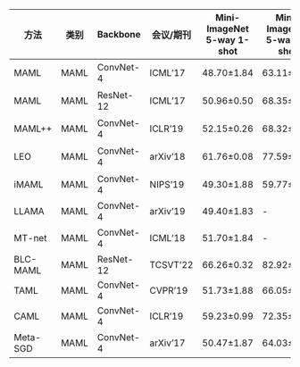 | 方法      | 类别 | Backbone   | 会议/期刊  | Mini-ImageNet 5-way 1-shot | Mini-ImageNet 5-way 5-shot | Tiered-ImageNet 5-way 1-shot | Tiered-ImageNet 5-way 5-shot | 损失函数 | 可用代码 |
|-----------|------|------------|------------|----------------------------|----------------------------|------------------------------|------------------------------|----------|----------|
| MAML      | MAML | ConvNet-4  | ICML’17    | 48.70±1.84                  | 63.11±0.92                  | 51.67±1.81                    | 70.30±0.08                    | CE/MSE   | [GitHub链接](http://github.com/cbfinn/maml) |
| MAML      | MAML | ResNet-12  | ICML’17    | 50.96±0.50                  | 68.35±0.47                  | -                            | -                            | CE/MSE   | [GitHub链接](http://github.com/cbfinn/maml) |
| MAML++    | MAML | ConvNet-4  | ICLR’19    | 52.15±0.26                  | 68.32±0.44                  | -                            | -                            | CE       | [GitHub链接](https://github.com/AntreasAntoniou/HowToTrainYourMAMLPytorch) |
| LEO       | MAML | ConvNet-4  | arXiv’18   | 61.76±0.08                  | 77.59±0.12                  | -                            | -                            | CE       | [GitHub链接](https://github.com/google-deepmind/leo) |
| iMAML     | MAML | ConvNet-4  | NIPS’19    | 49.30±1.88                  | 59.77±0.73                  | 38.54±1.37                    | 60.24±0.76                    | CE       | [GitHub链接](https://github.com/aravindr93/imaml_dev) |
| LLAMA     | MAML | ConvNet-4  | arXiv’19   | 49.40±1.83                  | -                            | -                            | -                            | CE       | -        |
| MT-net    | MAML | ConvNet-4  | ICML’18    | 51.70±1.84                  | -                            | -                            | -                            | CE       | [GitHub链接](https://github.com/yoonholee/MT-net) |
| BLC-MAML  | MAML | ResNet-12  | TCSVT’22   | 66.26±0.32                  | 82.92±0.30                  | -                            | -                            | CE/SupCon/CTM | -        |
| TAML      | MAML | ConvNet-4  | CVPR’19    | 51.73±1.88                  | 66.05±0.85                  | -                            | -                            | CE       | -        |
| CAML      | MAML | ConvNet-4  | ICLR’19    | 59.23±0.99                  | 72.35±0.71                  | -                            | -                            | ED       | -        |
| Meta-SGD  | MAML | ConvNet-4  | arXiv’17   | 50.47±1.87                  | 64.03±0.94                  | -                            | -                            | CE/MSE   | [GitHub链接](https://github.com/jik0730/Meta-SGD-pytorch) |
